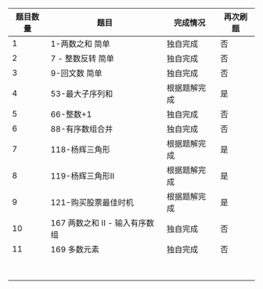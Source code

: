 | 题目数量 | 题目                           | 完成情况     | 再次刷题 |
| -------- | ------------------------------ | ------------ | -------- |
| 1        | 1-两数之和   简单              | 独自完成     | 否       |
| 2        | 7 - 整数反转 简单              | 独自完成     | 否       |
| 3        | 9-回文数 简单                  | 独自完成     | 否       |
| 4        | 53-最大子序列和                | 根据题解完成 | 是       |
| 5        | 66-整数+1                      | 独自完成     | 否       |
| 6        | 88-有序数组合并                | 独自完成     | 否       |
| 7        | 118-杨辉三角形                 | 根据题解完成 | 是       |
| 8        | 119-杨辉三角形II               | 根据题解完成 | 是       |
| 9        | 121-购买股票最佳时机           | 根据题解完成 | 是       |
| 10       | 167 两数之和 II - 输入有序数组 | 独自完成     | 否       |
| 11       | 169 多数元素                   | 独自完成     | 否       |
|          |                                |              |          |
|          |                                |              |          |
|          |                                |              |          |
|          |                                |              |          |
|          |                                |              |          |
|          |                                |              |          |
|          |                                |              |          |
|          |                                |              |          |

